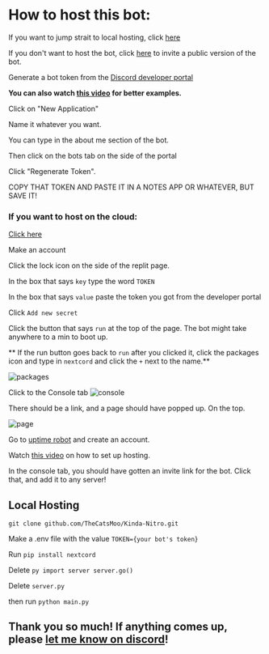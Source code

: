 # How to host this bot:

If you want to jump strait to local hosting, click [here](https://github.com/TheCatsMoo/Kinda-Nitro#local-hosting)

If you don't want to host the bot, click [here](https://discord.com/oauth2/authorize?client_id=952313154547875850&permissions=8&scope=bot%20applications.commands) to invite a public version of the bot. 

Generate a bot token from the [Discord developer portal](https://discord.com/developers)

**You can also watch [this video](https://youtu.be/5zm_yV3H4IA) for better examples.**

Click on "New Application"

Name it whatever you want. 

You can type in the about me section of the bot. 

Then click on the bots tab on the side of the portal

Click "Regenerate Token". 

COPY THAT TOKEN AND PASTE IT IN A NOTES APP OR WHATEVER, BUT SAVE IT!

### If you want to host on the cloud:
[Click here](https://replit.com/github/TheCatsMoo/Kinda-Nitro)

Make an account

Click the lock icon on the side of the replit page. 

In the box that says `key` type the word ``TOKEN``

In the box that says `value` paste the token you got from the developer portal

Click `Add new secret`

Click the button that says `run` at the top of the page. The bot might take anywhere to a min to boot up. 

** If the run button goes back to `run` after you clicked it, click the packages icon and type in `nextcord` and click the `+` next to the name.**

![packages](https://i.ibb.co/wpZ7D3L/Screen-Shot-2022-03-12-at-4-24-41-PM.png)

Click to the Console tab ![console](https://i.ibb.co/VDqqY9Z/Screen-Shot-2022-03-12-at-4-27-09-PM.png)

There should be a link, and a page should have popped up. On the top. 

![page](https://i.ibb.co/Cb7rVTW/Screen-Shot-2022-03-12-at-4-29-41-PM.png)

Go to [uptime robot](https://uptimerobot.com/dashboard#mainDashboard) and create an account. 

Watch [this video](https://youtu.be/dEQGTR_RVlU) on how to set up hosting. 

In the console tab, you should have gotten an invite link for the bot. Click that, and add it to any server!

## Local Hosting
`git clone github.com/TheCatsMoo/Kinda-Nitro.git`

Make a .env file with the value `TOKEN={your bot's token}`

Run `pip install nextcord`

Delete ```py
import server
server.go()```

Delete `server.py`

then run `python main.py`

## Thank you so much! If anything comes up, please [let me know on discord](https://discord.com/users/788148692196261960)!
